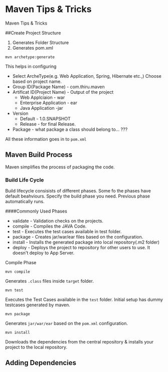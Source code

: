 # Maven Tips & Tricks
Maven Tips &amp; Tricks

##Create Project Structure

1. Generates Folder Structure
2. Generates pom.xml

```
mvn archetype:generate
```
This helps in configuring

* Select ArcheType(e.g. Web Application, Spring, Hibernate etc.,) Choose based on project name.
* Group ID(Package Name) - com.thiru.maven
* Artificat ID(Project Name) - Output of the project
	* Web Applciaion - war
	* Enterprise Application - ear
	* Java Application -jar
* Version
	* Default - 1.0.SNAPSHOT
	* Release -  for final Release.
* Package - what package a class should belong to... ???

All these information goes in to ```pom.xml```


## Maven Build Process

Maven simplifies the process of packaging the code.

### Build Life Cycle

Build lifecycle consisists of different phases. Some fo the phases have default beahviours. Specify the build phase you need. Previous phase automatically runs.

####Commonly Used Phases

* validate - Validation checks on the projects.
* compile - Compiles the JAVA Code.
* test - Executes the test cases available in test folder.
* package - Creates jar/war/ear files based on the configuration.
* install - Installs the generated package into local repository(.m2 folder)
* deploy - Deploys the project to repository for other users to use. It doesn't deploy to App Server.

Compile Phase

```
mvn compile
```

Generates ```.class``` files inside ```target``` folder.


```
mvn test
```

Executes the Test Cases available in the ```test``` folder. Initial setup has dummy testcases generated by maven.


```
mvn package
```

Generates ```jar/war/ear``` based on the ```pom.xml``` configuration.

```
mvn install
```

Downloads the dependencies from the central repository & installs your project to the local repository.


## Adding Dependencies
